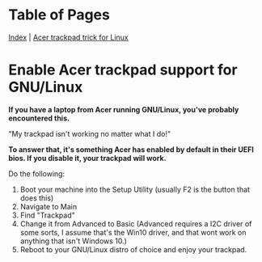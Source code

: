 
# Table of Pages
[Index](../) | [Acer trackpad trick for Linux](acertrick.md)
# Enable Acer trackpad support for GNU/Linux
**If you have a laptop from Acer running GNU/Linux, you've probably encountered this.**

"My trackpad isn't working no matter what I do!"

**To answer that, it's something Acer has enabled by default in their UEFI bios. If you disable it, your trackpad will work.**

Do the following:
  
  1. Boot your machine into the Setup Utility (usually F2 is the button that does this)
  2. Navigate to Main
  3. Find "Trackpad"
  4. Change it from Advanced to Basic (Advanced requires a I2C driver of some sorts, I assume that's the Win10 driver, and that wont work on anything that isn't Windows 10.)
  5. Reboot to your GNU/Linux distro of choice and enjoy your trackpad.
  
